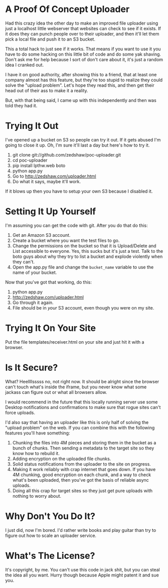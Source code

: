 A Proof Of Concept Uploader
===========================

Had this crazy idea the other day to make an improved file uploader using just a localhost
little webserver that websites can check to see if it exists.  If it does they can punch
people over to their uploader, and then it'll let them pick a local file and push it to
an S3 bucket.

This a total hack to just see if it works.  That means if you want to use it you have to
do some hacking on this little bit of code and do some yak shaving.  Don't ask me for 
help because I sort of don't care about it, it's just a random idea I cranked out.

I have it on good authority, after showing this to a friend, that at least one company
almost has this feature, but they're too stupid to realize they could solve the "upload problem".
Let's hope they read this, and then get their head out of their ass to make it a reality.

But, with that being said, I came up with this independently and then was told they had it.


Trying It Out
=============

I've opened up a bucket on S3 so people can try it out.  If it gets abused
I'm going to close it up.  Oh, I'm sure it'll last a day but here's how to try
it.

1. git clone git://github.com/zedshaw/poc-uploader.git
2. cd poc-uploader
3. pip install lpthw.web boto
4. python app.py
5. Go to http://zedshaw.com/uploader.html
6. Do what it says, maybe it'll work.

If it blows up then you have to setup your own S3 because I disabled it.


Setting It Up Yourself
======================

I'm assuming you can get the code with git.  After you do that do this:

1. Get an Amazon S3 account.
2. Create a bucket where you want the test files to go.
3. Change the permissions on the bucket so that it is Upload/Delete and List accessible
    to everyone.  Yes, this sucks but it's just a test. Talk to the boto guys
    about why they try to list a bucket and explode violently when they can't.
4. Open the app.py file and change the `bucket_name` variable to use the name
    of your bucket.

Now that you've got that working, do this:

1. python app.py
2. http://zedshaw.com/uploader.html
3. Go through it again.
4. File should be in *your* S3 account, even though you were on my site.


Trying It On Your Site
======================

Put the file templates/receiver.html on your site and just hit it with a
browser.


Is It Secure?
=============

What? Heellllsssss no, not right now.  It should be alright since the
browser can't touch what's inside the iframe, but you never know what
some jackass can figure out or what all browsers allow.

I would recommend in the future that this locally running server use 
some Desktop notifications and confirmations to make sure that rogue
sites can't force uploads.

I'd also say that having an uploader like this is only half of 
solving the "upload problem" on the web.  If you can combine this
with the following features you'll have something:

1. Chunking the files into 4M pieces and storing them in the bucket
    as a bunch of chunks. Then sending a metadata to the target site
    so they know how to rebuild it.
2. Adding encryption on the uploaded file chunks.
3. Solid status notifications from the uploader to the site on progress.
4. Making it work reliably with crap internet that goes down.  If you
    have 4M chunking, good encryption on each chunk, and a way to check
    what's been uploaded, then you've got the basis of reliable async
    uploads.
5. Doing all this crap for target sites so they just get pure uploads with
    nothing to worry about.


Why Don't You Do It?
====================

I just did, now I'm bored.  I'd rather write books and play guitar than
try to figure out how to scale an uploader service.


What's The License?
===================

It's copyright, by me.  You can't use this code in jack shit, but you
can steal the idea all you want.  Hurry though because Apple might
patent it and sue you.




